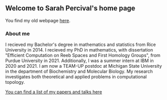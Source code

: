 ## Welcome to Sarah Percival's home page

You find my old webpage [here](https://www.math.purdue.edu/~sperciva/).

### About me

I recieved my Bachelor's degree in mathematics and statistics from Rice University in 2014. I recieved my PhD in mathematics, with dissertation "Efficient Computation on Reeb Spaces and First Homology Groups", from Purdue University in 2021. Additionally, I was a summer intern at IBM in 2020 and 2021. I am now a TEAM-UP postdoc at Michigan State University in the department of Biochemistry and Molecular Biology. My research investigates both theoretical and applied problems in computational topology.

[You can find a list of my papers and talks here](papers-and-talks)
